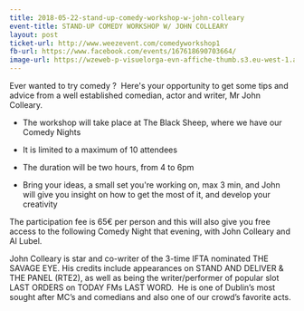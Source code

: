 ```yaml
---
title: 2018-05-22-stand-up-comedy-workshop-w-john-colleary
event-title: STAND-UP COMEDY WORKSHOP W/ JOHN COLLEARY
layout: post
ticket-url: http://www.weezevent.com/comedyworkshop1
fb-url: https://www.facebook.com/events/167618690703664/
image-url: https://wzeweb-p-visuelorga-evn-affiche-thumb.s3.eu-west-1.amazonaws.com/affiche_326711.thumb53700.1520680964.jpg
---
```

Ever wanted to try comedy ?  Here's your opportunity to get some tips and advice from a well established comedian, actor and writer, Mr John Colleary.

- The workshop will take place at The Black Sheep, where we have our Comedy Nights

- It is limited to a maximum of 10 attendees

- The duration will be two hours, from 4 to 6pm

- Bring your ideas, a small set you're working on, max 3 min, and John will give you insight on how to get the most of it, and develop your creativity

The participation fee is 65€ per person and this will also give you free access to the following Comedy Night that evening, with John Colleary and Al Lubel.

John Colleary is star and co-writer of the 3-time IFTA nominated THE SAVAGE EYE. His credits include appearances on STAND AND DELIVER & THE PANEL (RTE2), as well as being the writer/performer of popular slot LAST ORDERS on TODAY FMs LAST WORD.  He is one of Dublin’s most sought after MC’s and comedians and also one of our crowd’s favorite acts.
